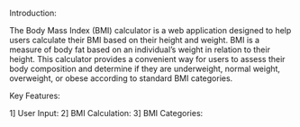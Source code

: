 Introduction:

The Body Mass Index (BMI) calculator is a web application designed to help users calculate their BMI based on their height and weight. BMI is a measure of body fat based on an individual’s weight in relation to their height. This calculator provides a convenient way for users to assess their body composition and determine if they are underweight, normal weight, overweight, or obese according to standard BMI categories.

Key Features:

1] User Input: 
2] BMI Calculation:
3] BMI Categories: 
